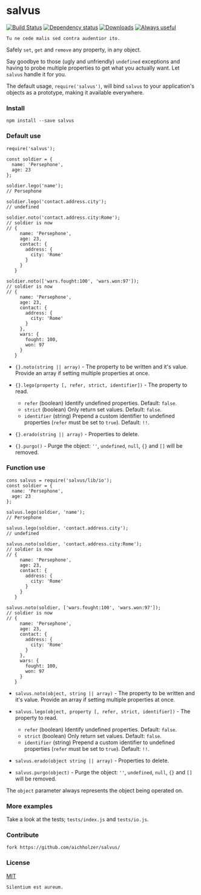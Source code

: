 # salvus
[![Build Status](https://travis-ci.org/aichholzer/salvus.svg?branch=master)](https://travis-ci.org/aichholzer/salvus)
[![Dependency status](https://gemnasium.com/badges/github.com/aichholzer/roli.svg)](https://gemnasium.com/github.com/aichholzer/roli)
[![Downloads](https://img.shields.io/npm/dt/salvus.svg)](https://www.npmjs.com/package/salvus)
[![Always useful](https://img.shields.io/badge/always-useful-green.svg)](https://github.com/aichholzer/salvus)

```
Tu ne cede malis sed contra audentior ito.
```

Safely `set`, `get` and `remove` any property, in any object.

Say goodbye to those (ugly and unfriendly) `undefined` exceptions and having to probe multiple properties to get what you actually want. Let `salvus` handle it for you.

The default usage, `require('salvus')`, will bind `salvus` to your application's objects as a prototype, making it available everywhere.


### Install
```
npm install --save salvus
```


### Default use

```
require('salvus');

const soldier = {
  name: 'Persephone',
  age: 23
};

soldier.lego('name');
// Persephone

soldier.lego('contact.address.city');
// undefined

soldier.noto('contact.address.city:Rome');
// soldier is now
// {
     name: 'Persephone',
     age: 23,
     contact: {
       address: {
         city: 'Rome'
       }
     }
   }

soldier.noto(['wars.fought:100', 'wars.won:97']);
// soldier is now
// {
     name: 'Persephone',
     age: 23,
     contact: {
       address: {
         city: 'Rome'
       }
     },
     wars: {
       fought: 100,
       won: 97
     }
   }
```

* `{}.noto(string || array)` - The property to be written and it's value. Provide an array if setting multiple properties at once.

* `{}.lego(property [, refer, strict, identifier])` - The property to read.
    * `refer` (boolean) Identify undefined properties. Default: `false`.
    * `strict` (boolean) Only return set values. Default: `false`.
    * `identifier` (string) Prepend a custom identifier to undefined properties (`refer` must be set to `true`). Default: `!!`.

* `{}.erado(string || array)` - Properties to delete.

* `{}.purgo()` - Purge the object: `''`, `undefined`, `null`, `{}` and `[]` will be removed.


### Function use

```
cons salvus = require('salvus/lib/io');
const soldier = {
  name: 'Persephone',
  age: 23
};

salvus.lego(soldier, 'name');
// Persephone

salvus.lego(soldier, 'contact.address.city');
// undefined

salvus.noto(soldier, 'contact.address.city:Rome');
// soldier is now
// {
     name: 'Persephone',
     age: 23,
     contact: {
       address: {
         city: 'Rome'
       }
     }
   }

salvus.noto(soldier, ['wars.fought:100', 'wars.won:97']);
// soldier is now
// {
     name: 'Persephone',
     age: 23,
     contact: {
       address: {
         city: 'Rome'
       }
     },
     wars: {
       fought: 100,
       won: 97
     }
   }
```

* `salvus.noto(object, string || array)` - The property to be written and it's value. Provide an array if setting multiple properties at once.

* `salvus.lego(object, property [, refer, strict, identifier])` - The property to read.
    * `refer` (boolean) Identify undefined properties. Default: `false`.
    * `strict` (boolean) Only return set values. Default: `false`.
    * `identifier` (string) Prepend a custom identifier to undefined properties (`refer` must be set to `true`). Default: `!!`.

* `salvus.erado(object string || array)` - Properties to delete.

* `salvus.purgo(object)` - Purge the object: `''`, `undefined`, `null`, `{}` and `[]` will be removed.

The `object` parameter always represents the object being operated on.


### More examples

Take a look at the tests; `tests/index.js` and `tests/io.js`.


### Contribute
```
fork https://github.com/aichholzer/salvus/
```


### License

[MIT](https://github.com/aichholzer/salvus/blob/master/LICENSE)

```
Silentium est aureum.
```